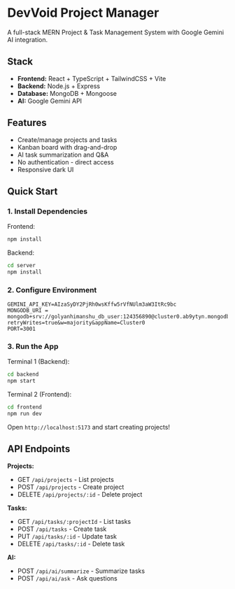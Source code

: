 # DevVoid Project Manager

A full-stack MERN Project & Task Management System with Google Gemini AI integration.

## Stack

- **Frontend:** React + TypeScript + TailwindCSS + Vite
- **Backend:** Node.js + Express
- **Database:** MongoDB + Mongoose
- **AI:** Google Gemini API

## Features

- Create/manage projects and tasks
- Kanban board with drag-and-drop
- AI task summarization and Q&A
- No authentication - direct access
- Responsive dark UI

## Quick Start

### 1. Install Dependencies

Frontend:
```bash
npm install
```

Backend:
```bash
cd server
npm install
```

### 2. Configure Environment

```env
GEMINI_API_KEY=AIzaSyDY2PjRh0wsKffw5rVfNUlm3aW3ItRc9bc
MONGODB_URI = mongodb+srv://golyanhimanshu_db_user:124356890@cluster0.ab9ytyn.mongodb.net/?retryWrites=true&w=majority&appName=Cluster0
PORT=3001
```


### 3. Run the App

Terminal 1 (Backend):
```bash
cd backend
npm start
```

Terminal 2 (Frontend):
```bash
cd frontend
npm run dev
```

Open `http://localhost:5173` and start creating projects!

## API Endpoints

**Projects:**
- GET `/api/projects` - List projects
- POST `/api/projects` - Create project
- DELETE `/api/projects/:id` - Delete project

**Tasks:**
- GET `/api/tasks/:projectId` - List tasks
- POST `/api/tasks` - Create task
- PUT `/api/tasks/:id` - Update task
- DELETE `/api/tasks/:id` - Delete task

**AI:**
- POST `/api/ai/summarize` - Summarize tasks
- POST `/api/ai/ask` - Ask questions

